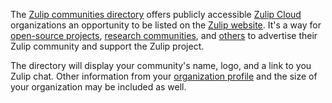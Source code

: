 [zulip-cloud]: https://zulip.com/plans/

The [Zulip communities directory](https://zulip.com/communities/) offers
publicly accessible [Zulip Cloud][zulip-cloud] organizations an opportunity to
be listed on the [Zulip website](https://zulip.com). It's a way for [open-source
projects](https://zulip.com/for/open-source/), [research
communities](https://zulip.com/for/research/), and
[others](https://zulip.com/for/communities/) to advertise their Zulip community
and support the Zulip project.

The directory will display your community's name, logo, and a link to you Zulip
chat. Other information from your [organization
profile](/help/create-your-organization-profile) and the size of your
organization may be included as well.
